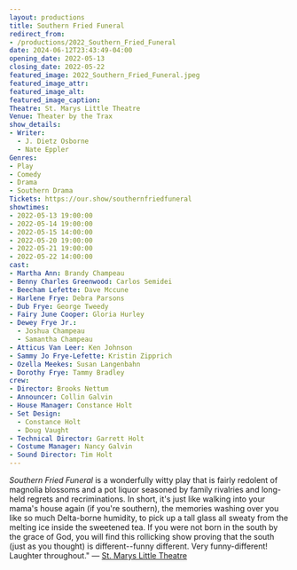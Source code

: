 ```yaml
---
layout: productions
title: Southern Fried Funeral
redirect_from:
- /productions/2022_Southern_Fried_Funeral
date: 2024-06-12T23:43:49-04:00
opening_date: 2022-05-13
closing_date: 2022-05-22
featured_image: 2022_Southern_Fried_Funeral.jpeg
featured_image_attr:
featured_image_alt:
featured_image_caption:
Theatre: St. Marys Little Theatre
Venue: Theater by the Trax
show_details:
- Writer: 
  - J. Dietz Osborne
  - Nate Eppler
Genres:
- Play
- Comedy
- Drama
- Southern Drama
Tickets: https://our.show/southernfriedfuneral
showtimes:
- 2022-05-13 19:00:00
- 2022-05-14 19:00:00
- 2022-05-15 14:00:00
- 2022-05-20 19:00:00
- 2022-05-21 19:00:00
- 2022-05-22 14:00:00
cast:
- Martha Ann: Brandy Champeau
- Benny Charles Greenwood: Carlos Semidei
- Beecham Lefette: Dave Mccune
- Harlene Frye: Debra Parsons
- Dub Frye: George Tweedy
- Fairy June Cooper: Gloria Hurley
- Dewey Frye Jr.:
  - Joshua Champeau
  - Samantha Champeau
- Atticus Van Leer: Ken Johnson
- Sammy Jo Frye-Lefette: Kristin Zipprich
- Ozella Meekes: Susan Langenbahn
- Dorothy Frye: Tammy Bradley
crew:
- Director: Brooks Nettum
- Announcer: Collin Galvin
- House Manager: Constance Holt
- Set Design:
  - Constance Holt
  - Doug Vaught
- Technical Director: Garrett Holt
- Costume Manager: Nancy Galvin
- Sound Director: Tim Holt
---
```

*Southern Fried Funeral* is a wonderfully witty play that is fairly redolent of magnolia blossoms and a pot liquor seasoned by family rivalries and long-held regrets and recriminations. In short, it's just like walking into your mama's house again (if you're southern), the memories washing over you like so much Delta-borne humidity, to pick up a tall glass all sweaty from the melting ice inside the sweetened tea. If you were not born in the south by the grace of God, you will find this rollicking show proving that the south (just as you thought) is different--funny different. Very funny-different! Laughter throughout." — [St. Marys Little Theatre](https://web.archive.org/web/20220512150615/https://www.stmaryslittletheatre.com/collections/box-office)
